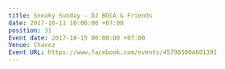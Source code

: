 ```yaml
---
title: Sneaky Sunday - DJ BOCA & Friends
date: 2017-10-11 10:06:00 +07:00
position: 31
Event date: 2017-10-15 00:00:00 +07:00
Venue: Chavez
Event URL: https://www.facebook.com/events/457985004601391
---
```


